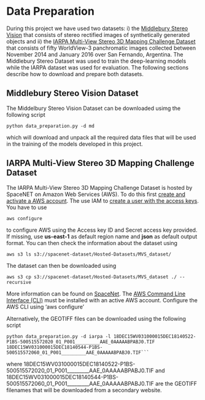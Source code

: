 # Data Preparation

During this project we have used two datasets: i) the [Middlebury Stereo Vision](https://vision.middlebury.edu/stereo/)  that consists of stereo rectified images of synthetically generated objects 
and ii) the [IARPA Multi-View Stereo 3D Mapping Challenge Dataset](https://www.iarpa.gov/challenges/3dchallenge.html) that consists of fifty WorldView-3 panchromatic images collected between November 
2014 and January 2016 over San Fernando, Argentina.
The Middlebury Stereo Dataset was used to train the deep-learning models while the IARPA dataset was used for evaluation.
The following sections describe how to download and prepare both datasets.

## Middlebury Stereo Vision Dataset

The Middelbury Stereo Vision Dataset can be downloaded usimg the following script

```console
python data_preparation.py -d md
```
which will download and unpack all the required data files that will be used in the training of the models developed in this project.

## IARPA Multi-View Stereo 3D Mapping Challenge Dataset

The IARPA Multi-View Stereo 3D Mapping Challenge Dataset is hosted by SpaceNET on Amazon Web Services (AWS).
To do this first [create and activate a AWS account](https://aws.amazon.com/premiumsupport/knowledge-center/create-and-activate-aws-account/?nc1=h_ls).
The use IAM to [create a user with the access keys](https://aws.amazon.com/iam/faqs/). You have to use 

```console
aws configure
```
to configure AWS using the Access key ID and Secret access key provided. If missing, use **us-east-1** as default region name and **json**
as default output format. You can then check the information about the dataset using

```console
aws s3 ls s3://spacenet-dataset/Hosted-Datasets/MVS_dataset/
```

The dataset can then be downloaded using
```console
aws s3 cp s3://spacenet-dataset/Hosted-Datasets/MVS_dataset ./ --recursive
```

More information can be found on [SpaceNet](https://spacenetchallenge.github.io/datasets/mvs_summary.html).
The [AWS Command Line Interface (CLI)](https://aws.amazon.com/cli/) must be installed with an active AWS account. Configure the AWS CLI using ‘aws configure’

Alternatively, the GEOTIFF files can be downloaded using the following script

```console
python data_preparation.py -d iarpa -l 18DEC15WV031000015DEC18140522-P1BS-500515572020_01_P001_________AAE_0AAAAABPABJ0.TIF 18DEC15WV031000015DEC18140544-P1BS-500515572060_01_P001_________AAE_0AAAAABPABJ0.TIF```
```

where 18DEC15WV031000015DEC18140522-P1BS-500515572020_01_P001_________AAE_0AAAAABPABJ0.TIF and 18DEC15WV031000015DEC18140544-P1BS-500515572060_01_P001_________AAE_0AAAAABPABJ0.TIF
are the GEOTIFF filenames that will be downloaded from a secondary website.



